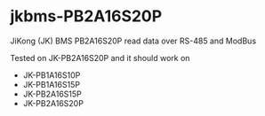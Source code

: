 # jkbms-PB2A16S20P
JiKong (JK) BMS PB2A16S20P read data over RS-485 and ModBus

Tested on JK-PB2A16S20P and it should work on

- JK-PB1A16S10P
- JK-PB1A16S15P
- JK-PB2A16S15P
- JK-PB2A16S20P
